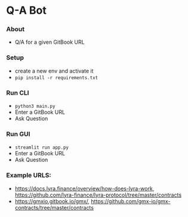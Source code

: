 # Q-A Bot

### About
- Q/A for a given GitBook URL

### Setup
- create a new env and activate it
- `pip install -r requirements.txt`

### Run CLI
- `python3 main.py`
- Enter a GitBook URL
- Ask Question

### Run GUI
- `streamlit run app.py`
- Enter a GitBook URL
- Ask Question

### Example URLS:
- https://docs.lyra.finance/overview/how-does-lyra-work, https://github.com/lyra-finance/lyra-protocol/tree/master/contracts
- https://gmxio.gitbook.io/gmx/, https://github.com/gmx-io/gmx-contracts/tree/master/contracts

